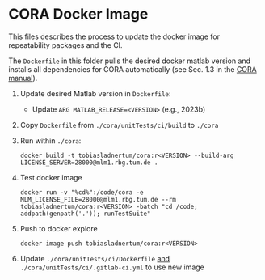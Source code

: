 
# CORA Docker Image

This files describes the process to update the docker image for repeatability packages and the CI.

The `Dockerfile` in this folder pulls the desired docker matlab version
and installs all dependencies for CORA automatically (see Sec. 1.3 in the [CORA manual](https://cora.in.tum.de/manual)).

1. Update desired Matlab version in `Dockerfile`:
    - Update `ARG MATLAB_RELEASE=<VERSION>` (e.g., 2023b)
    
2. Copy `Dockerfile` from `./cora/unitTests/ci/build` to `./cora`
3. Run within `./cora`:

       docker build -t tobiasladnertum/cora:r<VERSION> --build-arg LICENSE_SERVER=28000@mlm1.rbg.tum.de .

4. Test docker image

       docker run -v "%cd%":/code/cora -e MLM_LICENSE_FILE=28000@mlm1.rbg.tum.de --rm tobiasladnertum/cora:r<VERSION> -batch "cd /code; addpath(genpath('.')); runTestSuite"

5. Push to docker explore

       docker image push tobiasladnertum/cora:r<VERSION>

6. Update `./cora/unitTests/ci/Dockerfile` <u>and</u> `./cora/unitTests/ci/.gitlab-ci.yml` to use new image

    

